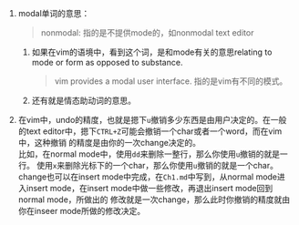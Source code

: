 1. modal单词的意思：

   > nonmodal: 指的是不提供mode的，如nonmodal text editor

   1. 如果在vim的语境中，看到这个词，是和mode有关的意思relating to mode or form
      as opposed to substance.

	  > vim provides a modal user interface. 指的是vim有不同的模式。
	  
   2. 还有就是情态助动词的意思。

2. 在vim中，undo的精度，也就是摁下`u`撤销多少东西是由用户决定的。在一般的text 
   editor中，摁下`CTRL+Z`可能会撤销一个char或者一个word，而在vim中，这种撤销
   的精度是由你的一次change决定的。<br>
   比如，在normal mode中，使用`dd`来删除一整行，那么你使用`u`撤销的就是一行。
   使用`x`来删除光标下的一个char，那么你使用`u`撤销的就是一个char。<br>
   change也可以在insert mode中完成，在`Ch1.md`中写到，从normal mode进入insert
   mode，在insert mode中做一些修改，再退出insert mode回到normal mode，所做出的
   修改就是一次change，那么此时你撤销的精度就由你在inseer mode所做的修改决定。


